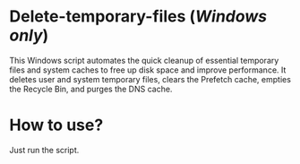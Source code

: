 # Delete-temporary-files (*Windows only*)
This Windows script automates the quick cleanup of essential temporary files and system caches to free up disk space and improve performance. It deletes user and system temporary files, clears the Prefetch cache, empties the Recycle Bin, and purges the DNS cache. 

# How to use?
Just run the script.
